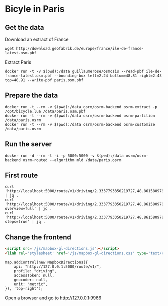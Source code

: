 Bicyle in Paris
====

Get the data
----

Download an extract of France

```
wget http://download.geofabrik.de/europe/france/ile-de-france-latest.osm.pbf
```

Extract Paris

```
docker run -t -v $(pwd):/data guillaumerose/osmosis --read-pbf ile-de-france-latest.osm.pbf --bounding-box left=2.24 bottom=48.81 right=2.43 top=48.91 --write-pbf paris.osm.pbf
```

Prepare the data
---

```
docker run -t --rm -v $(pwd):/data osrm/osrm-backend osrm-extract -p /opt/bicycle.lua /data/paris.osm.pbf
docker run -t --rm -v $(pwd):/data osrm/osrm-backend osrm-partition /data/paris.osrm
docker run -t --rm -v $(pwd):/data osrm/osrm-backend osrm-customize /data/paris.osrm
```

Run the server
---

```
docker run -d --rm -t -i -p 5000:5000 -v $(pwd):/data osrm/osrm-backend osrm-routed --algorithm mld /data/paris.osrm
```



First route
---

```
curl 'http://localhost:5000/route/v1/driving/2.3337793350219727,48.86158097877283;2.3430919647216797,48.885855610021544' | jq .
curl 'http://localhost:5000/route/v1/driving/2.3337793350219727,48.86158097877283;2.3430919647216797,48.885855610021544?overview=full' | jq .
curl 'http://localhost:5000/route/v1/driving/2.3337793350219727,48.86158097877283;2.3430919647216797,48.885855610021544?steps=true' | jq .
```

Change the frontend
---

```html
<script src='/js/mapbox-gl-directions.js'></script>
<link rel='stylesheet' href='/js/mapbox-gl-directions.css' type='text/css' />
```

```
map.addControl(new MapboxDirections({
    api: "http://127.0.0.1:5000/route/v1/",
    profile: "driving",
    accessToken: null,
    geocoder: null,
    unit: "metric",
}), 'top-right');
```

Open a browser and go to http://127.0.0.1:9966
